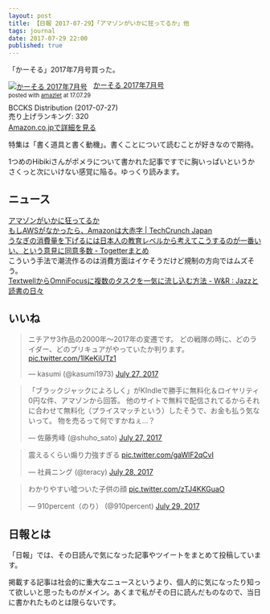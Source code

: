 ```yaml
---
layout: post
title: 【日報 2017-07-29】「アマゾンがいかに狂ってるか」他
tags: journal
date: 2017-07-29 22:00
published: true
---
```

「かーそる」2017年7月号買った。

<div class="amazlet-box" style="margin-bottom:0px;"><div class="amazlet-image" style="float:left;margin:0px 12px 1px 0px;"><a href="http://www.amazon.co.jp/exec/obidos/ASIN/B074BT16KC/akio6o6-22/ref=nosim/" name="amazletlink" target="_blank"><img src="https://images-fe.ssl-images-amazon.com/images/I/512H6qswm%2BL._SL160_.jpg" alt="かーそる 2017年7月号" style="border: none;" /></a></div><div class="amazlet-info" style="line-height:120%; margin-bottom: 10px"><div class="amazlet-name" style="margin-bottom:10px;line-height:120%"><a href="http://www.amazon.co.jp/exec/obidos/ASIN/B074BT16KC/akio6o6-22/ref=nosim/" name="amazletlink" target="_blank">かーそる 2017年7月号</a><div class="amazlet-powered-date" style="font-size:80%;margin-top:5px;line-height:120%">posted with <a href="http://www.amazlet.com/" title="amazlet" target="_blank">amazlet</a> at 17.07.29</div></div><div class="amazlet-detail">BCCKS Distribution (2017-07-27)<br />売り上げランキング: 320<br /></div><div class="amazlet-sub-info" style="float: left;"><div class="amazlet-link" style="margin-top: 5px"><a href="http://www.amazon.co.jp/exec/obidos/ASIN/B074BT16KC/akio6o6-22/ref=nosim/" name="amazletlink" target="_blank">Amazon.co.jpで詳細を見る</a></div></div></div><div class="amazlet-footer" style="clear: left"></div></div>

特集は「書く道具と書く動機」。書くことについて読むことが好きなので期待。

1つめのHibikiさんがポメラについて書かれた記事ですでに胸いっぱいというかさくっと次にいけない感覚に陥る。ゆっくり読みます。

## ニュース

<div class="news"><a href="https://anond.hatelabo.jp/20170728180055" target="_blank">アマゾンがいかに狂ってるか</a>
<div class="newscomme"></div>
</div>

<div class="news"><a href="http://jp.techcrunch.com/2017/07/28/20170727it-looks-like-amazon-would-be-losing-a-lot-of-money-if-not-for-aws/" target="_blank">もしAWSがなかったら、Amazonは大赤字 | TechCrunch Japan</a>
<div class="newscomme"></div>
</div>

<div class="news"><a href="https://togetter.com/li/1134683" target="_blank">うなぎの消費量を下げるには日本人の教育レベルから考えてこうするのが一番いい、という意見に同意多数 - Togetterまとめ</a>
<div class="newscomme">こういう手法で潮流作るのは消費方面はイケそうだけど規制の方向ではムズそう。
</div>
</div>

<div class="news"><a href="http://d.hatena.ne.jp/wineroses/20170729/p1" target="_blank">TextwellからOmniFocusに複数のタスクを一気に流し込む方法 - W&R : Jazzと読書の日々</a>
<div class="newscomme"></div>
</div>


## いいね

 <blockquote class="twitter-tweet"><p lang="ja" dir="ltr">ニチアサ3作品の2000年～2017年の変遷です。 
どの戦隊の時に、どのライダー、どのプリキュアがやっていたか判ります。 <a href="https://t.co/1IKeKiUTz1">pic.twitter.com/1IKeKiUTz1</a></p>&mdash; kasumi (@kasumi1973) <a href="https://twitter.com/kasumi1973/status/890583835431190532">July 27, 2017</a></blockquote>
<script async src="//platform.twitter.com/widgets.js" charset="utf-8"></script> 
 
 
<blockquote class="twitter-tweet"><p lang="ja" dir="ltr">「ブラックジャックによろしく」がKIndleで勝手に無料化＆ロイヤリティ0円な件、アマゾンから回答。 
他のサイトで無料で配信されてるからそれに合わせて無料化（プライスマッチという）したそうで、お金も払う気ないって。 
物を売るって何ですかねぇ…？</p>&mdash; 佐藤秀峰 (@shuho_sato) <a href="https://twitter.com/shuho_sato/status/890583654702866433">July 27, 2017</a></blockquote>
<script async src="//platform.twitter.com/widgets.js" charset="utf-8"></script> 
 
 
<blockquote class="twitter-tweet"><p lang="ja" dir="ltr">震えるくらい煽り力強すぎる <a href="https://t.co/gaWlF2qCvI">pic.twitter.com/gaWlF2qCvI</a></p>&mdash; 社員ニング (@teracy) <a href="https://twitter.com/teracy/status/890869975451279360">July 28, 2017</a></blockquote>
<script async src="//platform.twitter.com/widgets.js" charset="utf-8"></script> 
 
 
<blockquote class="twitter-tweet"><p lang="ja" dir="ltr">わかりやすい噓ついた子供の顔 <a href="https://t.co/zTJ4KKGuaO">pic.twitter.com/zTJ4KKGuaO</a></p>&mdash; 910percent（のり） (@910percent) <a href="https://twitter.com/910percent/status/891123557282979841">July 29, 2017</a></blockquote>
<script async src="//platform.twitter.com/widgets.js" charset="utf-8"></script> 
 

## 日報とは

「日報」では、その日読んで気になった記事やツイートをまとめて投稿しています。

掲載する記事は社会的に重大なニュースというより、個人的に気になったり知って欲しいと思ったものがメイン。あくまで私がその日に読んだものなので、当日に書かれたものとは限らないです。
